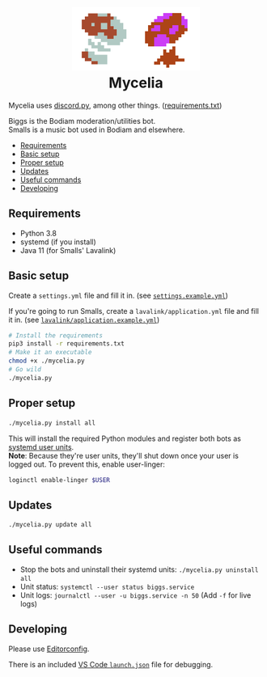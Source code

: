 <h1 align="center">
  <img src="./.readme/biggs.png" width="25%"><img src="./.readme/smalls.png" width="25%"><br>
  Mycelia
</h1>

Mycelia uses [discord.py], among other things. ([requirements.txt](./requirements.txt))

Biggs is the Bodiam moderation/utilities bot.  
Smalls is a music bot used in Bodiam and elsewhere.

- [Requirements](#requirements)
- [Basic setup](#basic-setup)
- [Proper setup](#proper-setup)
- [Updates](#updates)
- [Useful commands](#useful-commands)
- [Developing](#developing)

## Requirements

* Python 3.8
* systemd (if you install)
* Java 11 (for Smalls' Lavalink)

## Basic setup

Create a `settings.yml` file and fill it in. (see [`settings.example.yml`](./settings.example.yml))

If you're going to run Smalls, create a `lavalink/application.yml` file and fill it in. (see [`lavalink/application.example.yml`](./lavalink/application.example.yml))

```sh
# Install the requirements
pip3 install -r requirements.txt
# Make it an executable
chmod +x ./mycelia.py
# Go wild
./mycelia.py
```

## Proper setup

```sh
./mycelia.py install all
```

This will install the required Python modules and register both bots as [systemd user units][systemd-user].  
**Note**: Because they're user units, they'll shut down once your user is logged out. To prevent this, enable user-linger:

```sh
loginctl enable-linger $USER
```

## Updates

```sh
./mycelia.py update all
```

## Useful commands

* Stop the bots and uninstall their systemd units: `./mycelia.py uninstall all`
* Unit status: `systemctl --user status biggs.service`
* Unit logs: `journalctl --user -u biggs.service -n 50` (Add `-f` for live logs)

## Developing

Please use [Editorconfig].

There is an included [VS Code `launch.json`][vscode-debugging] file for debugging.

[discord.py]:       https://github.com/Rapptz/discord.py
[systemd-user]:     https://wiki.archlinux.org/index.php/Systemd/User
[Editorconfig]:     https://editorconfig.org/
[vscode-debugging]: https://code.visualstudio.com/Docs/editor/debugging
